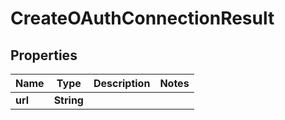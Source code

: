 

# CreateOAuthConnectionResult


## Properties

| Name | Type | Description | Notes |
|------------ | ------------- | ------------- | -------------|
|**url** | **String** |  |  |



